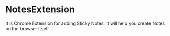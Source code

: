 # NotesExtension
It is Chrome Extension for adding Sticky Notes. It will help you create Notes on the browser itself
